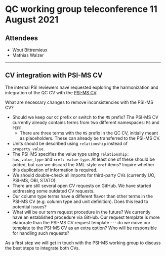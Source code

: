 # QC working group teleconference 11 August 2021

## Attendees

- Wout Bittremieux
- Mathias Walzer

---

## CV integration with PSI-MS CV

The internal PSI reviewers have requested exploring the harmonization and integration of the QC CV with the [PSI-MS CV](https://github.com/HUPO-PSI/psi-ms-CV/).

What are necessary changes to remove inconsistencies with the PSI-MS CV?

- Should we keep our `QC` prefix or switch to the `MS` prefix? The PSI-MS CV currently already contains terms from two different namespaces: `MS` and `PEFF`.
    - There are three terms with the `MS` prefix in the QC CV, initially meant as placeholders. These can already be transferred to the PSI-MS CV.
- Units should be described using `relationship` instead of `property_value`.
- The PSI-MS specifies the value type using `relationship: has_value_type` and `xref: value-type`. At least one of these should be added, but can we discard the XML-style `xref` items? Inquire whether this duplication of information is required.
- We should double-check all imports for third-party CVs (currently UO, PSI-MS, OBI, STATO).
- There are still several open CV requests on GitHub. We have started addressing some outdated CV requests.
- Our column type terms have a different flavor than other terms in the PSI-MS CV (e.g. column type and unit definition). Does this lead to potential issues?
- What will be our term request procedure in the future? We currently have an established procedure via GitHub. Our request template is more elaborate than the PSI-MS CV request template --- do we move our template to the PSI-MS CV as an extra option? Who will be responsible for handling such requests?

As a first step we will get in touch with the PSI-MS working group to discuss the best steps to integrate both CVs.
